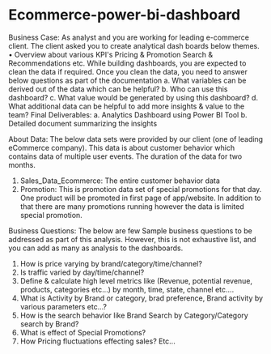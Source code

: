 # Ecommerce-power-bi-dashboard

Business Case:
As analyst and you are working for leading e-commerce client. The client asked you to create analytical dash boards below themes.
• Overview about various KPI's
Pricing & Promotion
Search & Recommendations
etc.
While building dashboards, you are expected to clean the data if required. Once you clean the data, you need to answer below questions as part of the documentation
a. What variables can be derived out of the data which can be helpful?
b. Who can use this dashboard?
c. What value would be generated by using this dashboard?
d. What additional data can be helpful to add more insights & value to the team?
Final Deliverables:
a. Analytics Dashboard using Power BI Tool
b. Detailed document summarizing the insights

About Data:
The below data sets were provided by our client (one of leading eCommerce company). This data is about customer behavior which contains data of multiple user events. The duration of the data for two months.
1. Sales_Data_Ecommerce: The entire customer behavior data
2. Promotion: This is promotion data set of special promotions for that day. One product will be promoted in first page of app/website. In addition to that there are many promotions running however the data is limited special promotion.

Business Questions:
The below are few Sample business questions to be addressed as part of this analysis. However, this is not exhaustive list, and you can add as many as analysis to the dashboards.
1. How is price varying by brand/category/time/channel?
2. Is traffic varied by day/time/channel?
3. Define & calculate high level metrics like (Revenue, potential revenue, products, categories etc...) by month, time, state, channel etc....
4. What is Activity by Brand or category, brad preference, Brand activity by various parameters etc...?
5. How is the search behavior like Brand Search by Category/Category search by Brand?
6. What is effect of Special Promotions?
7. How Pricing fluctuations effecting sales?
Etc...
